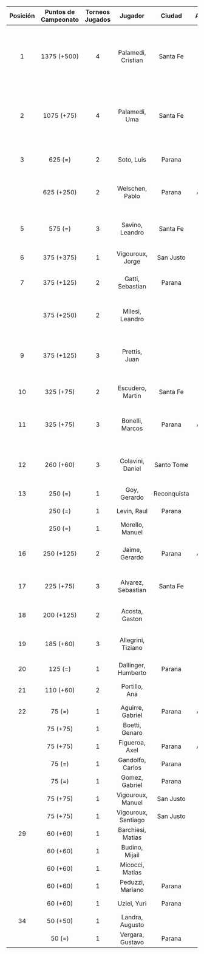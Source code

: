 |  Posición  |  Puntos de Campeonato  |  Torneos Jugados  |       Jugador       |   Ciudad    |  Afiliación  |                Puntos sumados                 |
|:----------:|:----------------------:|:-----------------:|:-------------------:|:-----------:|:------------:|:---------------------------------------------:|
|     1      |      1375 (+500)       |         4         | Palamedi, Cristian  |  Santa Fe   |   Atemeli    | 500 (T03) + 500 (T04) + 250 (T02) + 125 (T01) |
|     2      |       1075 (+75)       |         4         |    Palamedi, Uma    |  Santa Fe   |   Atemeli    | 500 (T02) + 375 (T01) + 125 (T03) + 75 (T04)  |
|     3      |        625 (=)         |         2         |     Soto, Luis      |   Parana    | Tiro Federal |             500 (T01) + 125 (T02)             |
|            |       625 (+250)       |         2         |   Welschen, Pablo   |   Parana    |   Aspatem    |             375 (T02) + 250 (T04)             |
|     5      |        575 (=)         |         3         |   Savino, Leandro   |  Santa Fe   |   Atemeli    |       375 (T03) + 125 (T01) + 75 (T02)        |
|     6      |       375 (+375)       |         1         |  Vigouroux, Jorge   |  San Justo  | Tiro Federal |                   375 (T04)                   |
|     7      |       375 (+125)       |         2         |  Gatti, Sebastian   |   Parana    |              |             250 (T02) + 125 (T04)             |
|            |       375 (+250)       |         2         |   Milesi, Leandro   |             |              |             250 (T04) + 125 (T01)             |
|     9      |       375 (+125)       |         3         |    Prettis, Juan    |             |              |       125 (T03) + 125 (T04) + 125 (T02)       |
|     10     |       325 (+75)        |         2         |  Escudero, Martin   |  Santa Fe   |   Atemeli    |             250 (T01) + 75 (T04)              |
|     11     |       325 (+75)        |         3         |   Bonelli, Marcos   |   Parana    |   Aspatem    |       125 (T02) + 125 (T01) + 75 (T04)        |
|     12     |       260 (+60)        |         3         |  Colavini, Daniel   | Santo Tome  |   Atemeli    |        125 (T03) + 75 (T02) + 60 (T04)        |
|     13     |        250 (=)         |         1         |    Goy, Gerardo     | Reconquista |    ATMAR     |                   250 (T03)                   |
|            |        250 (=)         |         1         |     Levin, Raul     |   Parana    |              |                   250 (T01)                   |
|            |        250 (=)         |         1         |   Morello, Manuel   |             |              |                   250 (T03)                   |
|     16     |       250 (+125)       |         2         |   Jaime, Gerardo    |   Parana    |   Aspatem    |             125 (T04) + 125 (T02)             |
|     17     |       225 (+75)        |         3         | Alvarez, Sebastian  |  Santa Fe   |   Atemeli    |        75 (T04) + 75 (T01) + 75 (T02)         |
|     18     |       200 (+125)       |         2         |   Acosta, Gaston    |             |              |             125 (T04) + 75 (T02)              |
|     19     |       185 (+60)        |         3         | Allegrini, Tiziano  |             |              |        75 (T03) + 60 (T04) + 50 (T02)         |
|     20     |        125 (=)         |         1         | Dallinger, Humberto |   Parana    | Tiro Federal |                   125 (T03)                   |
|     21     |       110 (+60)        |         2         |    Portillo, Ana    |             |              |              60 (T04) + 50 (T02)              |
|     22     |         75 (=)         |         1         |  Aguirre, Gabriel   |   Parana    |   Aspatem    |                   75 (T02)                    |
|            |        75 (+75)        |         1         |   Boetti, Genaro    |             |              |                   75 (T04)                    |
|            |        75 (+75)        |         1         |   Figueroa, Axel    |   Parana    |   Aspatem    |                   75 (T04)                    |
|            |         75 (=)         |         1         |  Gandolfo, Carlos   |   Parana    | Tiro Federal |                   75 (T02)                    |
|            |         75 (=)         |         1         |   Gomez, Gabriel    |   Parana    | Tiro Federal |                   75 (T02)                    |
|            |        75 (+75)        |         1         |  Vigouroux, Manuel  |  San Justo  | Tiro Federal |                   75 (T04)                    |
|            |        75 (+75)        |         1         | Vigouroux, Santiago |  San Justo  | Tiro Federal |                   75 (T04)                    |
|     29     |        60 (+60)        |         1         |  Barchiesi, Matias  |             |              |                   60 (T04)                    |
|            |        60 (+60)        |         1         |   Budino, Mijail    |             |              |                   60 (T04)                    |
|            |        60 (+60)        |         1         |   Micocci, Matias   |             |              |                   60 (T04)                    |
|            |        60 (+60)        |         1         |  Peduzzi, Mariano   |   Parana    | Tiro Federal |                   60 (T04)                    |
|            |        60 (+60)        |         1         |     Uziel, Yuri     |   Parana    | Tiro Federal |                   60 (T04)                    |
|     34     |        50 (+50)        |         1         |   Landra, Augusto   |             |              |                   50 (T04)                    |
|            |         50 (=)         |         1         |  Vergara, Gustavo   |   Parana    | Tiro Federal |                   50 (T03)                    |
